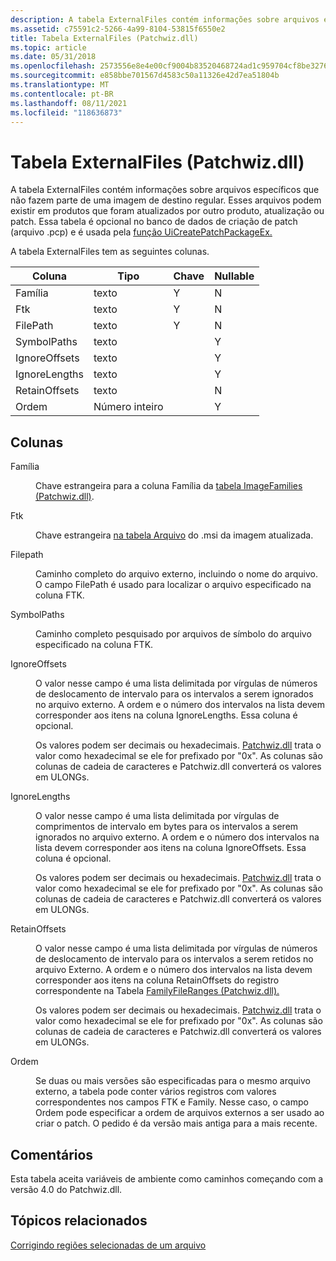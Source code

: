 ```yaml
---
description: A tabela ExternalFiles contém informações sobre arquivos específicos que não fazem parte de uma imagem de destino regular.
ms.assetid: c75591c2-5266-4a99-8104-53815f6550e2
title: Tabela ExternalFiles (Patchwiz.dll)
ms.topic: article
ms.date: 05/31/2018
ms.openlocfilehash: 2573556e8e4e00cf9004b83520468724ad1c959704cf8be32769a7ee41e24ebf
ms.sourcegitcommit: e858bbe701567d4583c50a11326e42d7ea51804b
ms.translationtype: MT
ms.contentlocale: pt-BR
ms.lasthandoff: 08/11/2021
ms.locfileid: "118636873"
---
```

# <a name="externalfiles-table-patchwizdll"></a>Tabela ExternalFiles (Patchwiz.dll)

A tabela ExternalFiles contém informações sobre arquivos específicos que não fazem parte de uma imagem de destino regular. Esses arquivos podem existir em produtos que foram atualizados por outro produto, atualização ou patch. Essa tabela é opcional no banco de dados de criação de patch (arquivo .pcp) e é usada pela [função UiCreatePatchPackageEx.](uicreatepatchpackageex--patchwiz-dll-.md)

A tabela ExternalFiles tem as seguintes colunas.



| Coluna        | Tipo    | Chave | Nullable |
|---------------|---------|-----|----------|
| Família        | texto    | Y   | N        |
| Ftk           | texto    | Y   | N        |
| FilePath      | texto    | Y   | N        |
| SymbolPaths   | texto    |     | Y        |
| IgnoreOffsets | texto    |     | Y        |
| IgnoreLengths | texto    |     | Y        |
| RetainOffsets | texto    |     | N        |
| Ordem         | Número inteiro |     | Y        |



 

## <a name="columns"></a>Colunas

<dl> <dt>

<span id="Family"></span><span id="family"></span><span id="FAMILY"></span>Família
</dt> <dd>

Chave estrangeira para a coluna Família da [tabela ImageFamilies (Patchwiz.dll)](imagefamilies-table-patchwiz-dll-.md).

</dd> <dt>

<span id="FTK"></span><span id="ftk"></span>Ftk
</dt> <dd>

Chave estrangeira [na tabela Arquivo](file-table.md) do .msi da imagem atualizada.

</dd> <dt>

<span id="FilePath"></span><span id="filepath"></span><span id="FILEPATH"></span>Filepath
</dt> <dd>

Caminho completo do arquivo externo, incluindo o nome do arquivo. O campo FilePath é usado para localizar o arquivo especificado na coluna FTK.

</dd> <dt>

<span id="SymbolPaths"></span><span id="symbolpaths"></span><span id="SYMBOLPATHS"></span>SymbolPaths
</dt> <dd>

Caminho completo pesquisado por arquivos de símbolo do arquivo especificado na coluna FTK.

</dd> <dt>

<span id="IgnoreOffsets"></span><span id="ignoreoffsets"></span><span id="IGNOREOFFSETS"></span>IgnoreOffsets
</dt> <dd>

O valor nesse campo é uma lista delimitada por vírgulas de números de deslocamento de intervalo para os intervalos a serem ignorados no arquivo externo. A ordem e o número dos intervalos na lista devem corresponder aos itens na coluna IgnoreLengths. Essa coluna é opcional.

Os valores podem ser decimais ou hexadecimais. [Patchwiz.dll](patchwiz-dll.md) trata o valor como hexadecimal se ele for prefixado por "0x". As colunas são colunas de cadeia de caracteres e Patchwiz.dll converterá os valores em ULONGs.

</dd> <dt>

<span id="IgnoreLengths"></span><span id="ignorelengths"></span><span id="IGNORELENGTHS"></span>IgnoreLengths
</dt> <dd>

O valor nesse campo é uma lista delimitada por vírgulas de comprimentos de intervalo em bytes para os intervalos a serem ignorados no arquivo externo. A ordem e o número dos intervalos na lista devem corresponder aos itens na coluna IgnoreOffsets. Essa coluna é opcional.

Os valores podem ser decimais ou hexadecimais. [Patchwiz.dll](patchwiz-dll.md) trata o valor como hexadecimal se ele for prefixado por "0x". As colunas são colunas de cadeia de caracteres e Patchwiz.dll converterá os valores em ULONGs.

</dd> <dt>

<span id="RetainOffsets"></span><span id="retainoffsets"></span><span id="RETAINOFFSETS"></span>RetainOffsets
</dt> <dd>

O valor nesse campo é uma lista delimitada por vírgulas de números de deslocamento de intervalo para os intervalos a serem retidos no arquivo Externo. A ordem e o número dos intervalos na lista devem corresponder aos itens na coluna RetainOffsets do registro correspondente na Tabela [FamilyFileRanges (Patchwiz.dll).](familyfileranges-table-patchwiz-dll-.md)

Os valores podem ser decimais ou hexadecimais. [Patchwiz.dll](patchwiz-dll.md) trata o valor como hexadecimal se ele for prefixado por "0x". As colunas são colunas de cadeia de caracteres e Patchwiz.dll converterá os valores em ULONGs.

</dd> <dt>

<span id="Order"></span><span id="order"></span><span id="ORDER"></span>Ordem
</dt> <dd>

Se duas ou mais versões são especificadas para o mesmo arquivo externo, a tabela pode conter vários registros com valores correspondentes nos campos FTK e Family. Nesse caso, o campo Ordem pode especificar a ordem de arquivos externos a ser usado ao criar o patch. O pedido é da versão mais antiga para a mais recente.

</dd> </dl>

## <a name="remarks"></a>Comentários

Esta tabela aceita variáveis de ambiente como caminhos começando com a versão 4.0 do Patchwiz.dll.

## <a name="related-topics"></a>Tópicos relacionados

<dl> <dt>

[Corrigindo regiões selecionadas de um arquivo](patching-selected-regions-of-a-file.md)
</dt> </dl>

 

 



